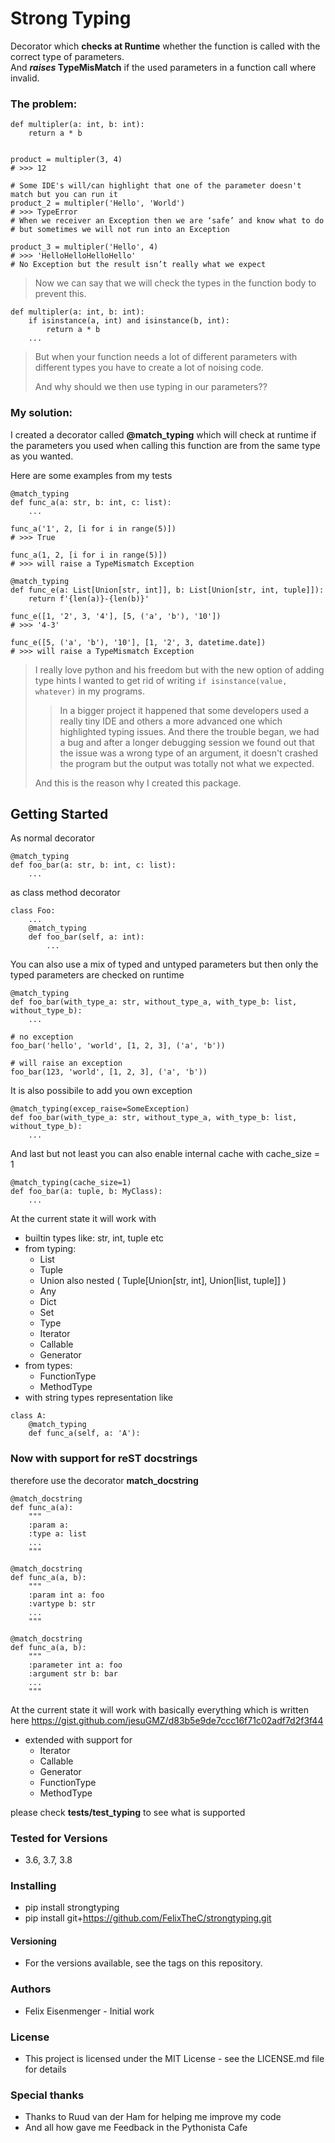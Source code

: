 # Strong Typing
<p>Decorator which <b>checks at Runtime</b> whether the function is called with the correct type of parameters.<br> 
And <b><em>raises</em> TypeMisMatch</b> if the used parameters in a function call where invalid.</p>
 
### The problem:
```
def multipler(a: int, b: int):
    return a * b


product = multipler(3, 4)
# >>> 12

# Some IDE's will/can highlight that one of the parameter doesn't match but you can run it
product_2 = multipler('Hello', 'World')
# >>> TypeError
# When we receiver an Exception then we are ‘safe’ and know what to do 
# but sometimes we will not run into an Exception

product_3 = multipler('Hello', 4)
# >>> 'HelloHelloHelloHello'
# No Exception but the result isn’t really what we expect
```
> Now we can say that we will check the types in the function body to prevent this.

```
def multipler(a: int, b: int):
    if isinstance(a, int) and isinstance(b, int):
        return a * b
    ...
```
> But when your function needs a lot of different parameters with different types you have to create a lot of noising code.
>
> And why should we then use typing in our parameters??

### My solution:
<p>I created a decorator called <b>@match_typing</b> which will check at runtime if the parameters you used when calling this function are from the same type as you wanted.</p>
Here are some examples from my tests

    @match_typing
    def func_a(a: str, b: int, c: list):
        ...
    
    func_a('1', 2, [i for i in range(5)])
    # >>> True
    
    func_a(1, 2, [i for i in range(5)])
    # >>> will raise a TypeMismatch Exception
    
    @match_typing
    def func_e(a: List[Union[str, int]], b: List[Union[str, int, tuple]]):
        return f'{len(a)}-{len(b)}'

    func_e([1, '2', 3, '4'], [5, ('a', 'b'), '10'])
    # >>> '4-3'
    
    func_e([5, ('a', 'b'), '10'], [1, '2', 3, datetime.date])
    # >>> will raise a TypeMismatch Exception
    
> I really love python and his freedom but with the new option of adding type hints I wanted to get rid of writing `if isinstance(value, whatever)` in my programs. 
> 
>> In a bigger project it happened that some developers used a really tiny IDE 
  and others a more advanced one which highlighted typing issues. And there the trouble began, we had a bug and after a longer
  debugging session we found out that the issue was a wrong type of an argument, 
  it doesn't crashed the program but the output was totally not what we expected. 
> 
> And this is the reason why I created this package.


## Getting Started
As normal decorator
```
@match_typing
def foo_bar(a: str, b: int, c: list):
    ...
```
as class method decorator
```
class Foo:
    ...
    @match_typing
    def foo_bar(self, a: int):
        ...
```
You can also use a mix of typed and untyped parameters but then only the typed parameters are checked on runtime
```
@match_typing
def foo_bar(with_type_a: str, without_type_a, with_type_b: list, without_type_b):
    ...

# no exception
foo_bar('hello', 'world', [1, 2, 3], ('a', 'b'))

# will raise an exception
foo_bar(123, 'world', [1, 2, 3], ('a', 'b'))
```

It is also possibile to add you own exception
```
@match_typing(excep_raise=SomeException)
def foo_bar(with_type_a: str, without_type_a, with_type_b: list, without_type_b):
    ...
```

And last but not least you can also enable internal cache with cache_size = 1
```
@match_typing(cache_size=1)
def foo_bar(a: tuple, b: MyClass):
    ...
```

At the current state it will work with

- builtin types like: str, int, tuple etc
- from typing: 
    - List
    - Tuple
    - Union also nested ( Tuple[Union[str, int], Union[list, tuple]] )
    - Any
    - Dict
    - Set
    - Type
    - Iterator
    - Callable
    - Generator
- from types:
    - FunctionType
    - MethodType
- with string types representation like
```
class A:
    @match_typing
    def func_a(self, a: 'A'):
```

### Now with support for reST docstrings
therefore use the decorator __match_docstring__
```
@match_docstring
def func_a(a):
    """
    :param a:
    :type a: list
    ...
    """

@match_docstring
def func_a(a, b):
    """
    :param int a: foo
    :vartype b: str
    ...
    """

@match_docstring
def func_a(a, b):
    """
    :parameter int a: foo
    :argument str b: bar
    ...
    """
```

At the current state it will work with basically everything which is written here
https://gist.github.com/jesuGMZ/d83b5e9de7ccc16f71c02adf7d2f3f44

- extended with support for 
    - Iterator
    - Callable
    - Generator
    - FunctionType
    - MethodType

please check __tests/test_typing__ to see what is supported

### Tested for Versions
- 3.6, 3.7, 3.8

### Installing
- pip install strongtyping
- pip install git+https://github.com/FelixTheC/strongtyping.git

#### Versioning
- For the versions available, see the tags on this repository.

### Authors
- Felix Eisenmenger - Initial work

### License
- This project is licensed under the MIT License - see the LICENSE.md file for details

### Special thanks
- Thanks to Ruud van der Ham for helping me improve my code
- And all how gave me Feedback in the Pythonista Cafe
